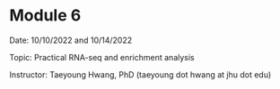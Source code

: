 # Module 6

Date: 10/10/2022 and 10/14/2022

Topic: Practical RNA-seq and enrichment analysis

Instructor: Taeyoung Hwang, PhD (taeyoung dot hwang at jhu dot edu)
